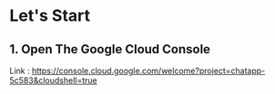 # Let's Start

## 1. Open The Google Cloud Console

Link : 
https://console.cloud.google.com/welcome?project=chatapp-5c583&cloudshell=true

